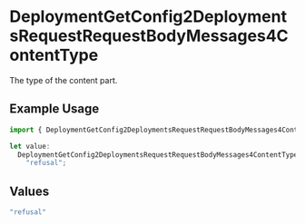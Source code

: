 # DeploymentGetConfig2DeploymentsRequestRequestBodyMessages4ContentType

The type of the content part.

## Example Usage

```typescript
import { DeploymentGetConfig2DeploymentsRequestRequestBodyMessages4ContentType } from "@orq-ai/node/models/operations";

let value:
  DeploymentGetConfig2DeploymentsRequestRequestBodyMessages4ContentType =
    "refusal";
```

## Values

```typescript
"refusal"
```